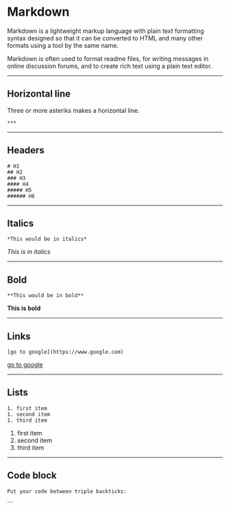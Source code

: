 # Markdown

Markdown is a lightweight markup language with plain text formatting syntax designed so that it can be converted to HTML and many other formats using a tool by the same name. 

Markdown is often used to format readme files, for writing messages in online discussion forums, and to create rich text using a plain text editor.

***

## Horizontal line

Three or more asteriks makes a horizontal line.

```
***
```

***

## Headers

```
# H1
## H2
### H3
#### H4
##### H5
###### H6
```

*** 

## Italics

```
*This would be in italics*
```
*This is in italics*

***

## Bold

```
**This would be in bold**
```
**This is bold**

***

## Links

```
[go to google](https://www.google.com)
```
[go to google](https://www.google.com)

***

## Lists

```
1. first item
1. second item
1. third item
```

1. first item
1. second item
1. third item

***

## Code block

```
Put your code between triple backticks:

```
<put code here>
```

```